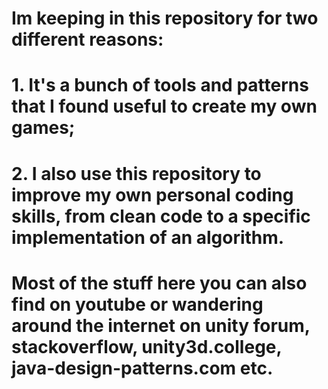 # Im keeping in this repository for two different reasons:

# 1. It's a bunch of tools and patterns that I found useful to create my own games;
# 2. I also use this repository to improve my own personal coding skills, from clean code to a specific implementation of an algorithm. 
# Most of the stuff here you can also find on youtube or wandering around the internet on unity forum, stackoverflow, unity3d.college, java-design-patterns.com etc.

